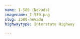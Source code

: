 ```yaml
---
name: I-580 (Nevada)
imagename: I-580.png
slug: i580-nevada
highwaytype: Interstate Highway

---
```

